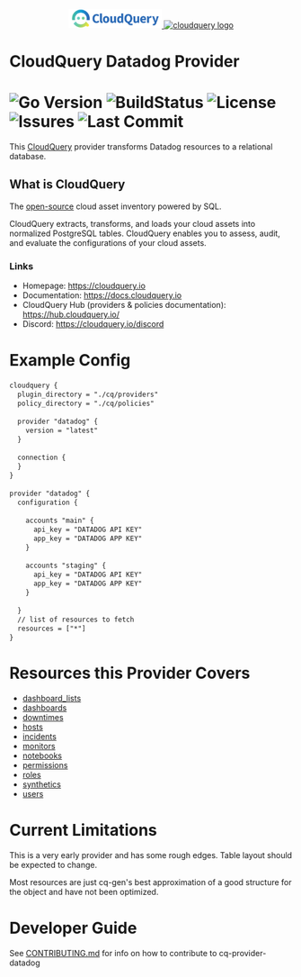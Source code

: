 <p align="center">
<a href="https://cloudquery.io">
<img alt="cloudquery logo" width=33% src="https://github.com/cloudquery/cloudquery/raw/main/docs/images/logo.png" />
<img alt="cloudquery logo" width=33% src="https://imgix.datadoghq.com/img/about/presskit/logo-h/dd_horizontal_white.png?auto=format&fit=max&w=847&dpr=2" />
</a>
</p>

# CloudQuery Datadog Provider 
![Go Version](https://img.shields.io/github/go-mod/go-version/andrewthetechie/cq-provider-datadog?style=flat-square) ![BuildStatus](https://img.shields.io/github/workflow/status/andrewthetechie/cq-provider-datadog/test_unit?style=flat-square) ![License](https://img.shields.io/github/license/andrewthetechie/cq-provider-datadog?style=flat-square) ![Issures](https://img.shields.io/github/issues/andrewthetechie/cq-provider-datadog?style=flat-square) ![Last Commit](https://img.shields.io/github/last-commit/andrewthetechie/cq-provider-datadog?style=flat-square)
==================================

This [CloudQuery](https://github.com/cloudquery/cloudquery)
provider transforms Datadog resources to a relational database.

## What is CloudQuery

The [open-source](https://github.com/cloudquery/cloudquery) cloud asset inventory powered by SQL.

CloudQuery extracts, transforms, and loads your cloud assets into normalized PostgreSQL tables. CloudQuery enables you to assess, audit, and evaluate the configurations of your cloud assets.

### Links
* Homepage: https://cloudquery.io
* Documentation: https://docs.cloudquery.io
* CloudQuery Hub (providers & policies documentation): https://hub.cloudquery.io/
* Discord: https://cloudquery.io/discord

# Example Config
```
cloudquery {
  plugin_directory = "./cq/providers"
  policy_directory = "./cq/policies"

  provider "datadog" {
    version = "latest"
  }

  connection {
  }
}

provider "datadog" {
  configuration {

    accounts "main" {
      api_key = "DATADOG API KEY"
      app_key = "DATADOG APP KEY"
    }

    accounts "staging" {
      api_key = "DATADOG API KEY"
      app_key = "DATADOG APP KEY"
    }

  }
  // list of resources to fetch
  resources = ["*"]
}
```

# Resources this Provider Covers

* [dashboard_lists](https://docs.datadoghq.com/api/latest/dashboard-lists/#get-all-dashboard-lists)
* [dashboards](https://docs.datadoghq.com/api/latest/dashboards/#get-all-dashboards)
* [downtimes](https://docs.datadoghq.com/api/latest/downtimes/#get-all-downtimes)
* [hosts](https://docs.datadoghq.com/api/latest/hosts/#get-all-hosts-for-your-organization)
* [incidents](https://docs.datadoghq.com/api/latest/incidents/)
* [monitors](https://docs.datadoghq.com/api/latest/monitors/#get-all-monitor-details)
* [notebooks](https://docs.datadoghq.com/api/latest/notebooks/#get-all-notebooks)
* [permissions](https://docs.datadoghq.com/api/latest/roles/#list-permissions)
* [roles](https://docs.datadoghq.com/api/latest/roles/#list-roles)
* [synthetics](https://docs.datadoghq.com/api/latest/synthetics/#get-the-list-of-all-tests)
* [users](https://docs.datadoghq.com/api/latest/users/)

# Current Limitations

This is a very early provider and has some rough edges. Table layout should be expected to change. 

Most resources are just cq-gen's best approximation of a good structure for the object and have not been optimized.


# Developer Guide
See [CONTRIBUTING.md](./CONTRIBUTING.md) for info on how to contribute to cq-provider-datadog